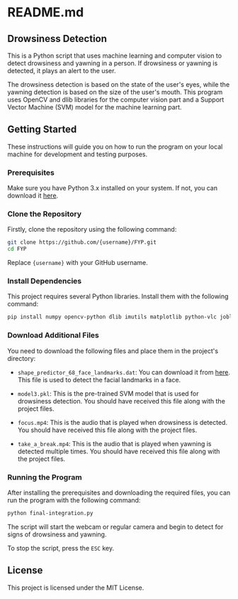 # README.md

## Drowsiness Detection

This is a Python script that uses machine learning and computer vision to detect drowsiness and yawning in a person. If drowsiness or yawning is detected, it plays an alert to the user. 

The drowsiness detection is based on the state of the user's eyes, while the yawning detection is based on the size of the user's mouth. This program uses OpenCV and dlib libraries for the computer vision part and a Support Vector Machine (SVM) model for the machine learning part. 

## Getting Started

These instructions will guide you on how to run the program on your local machine for development and testing purposes.

### Prerequisites

Make sure you have Python 3.x installed on your system. If not, you can download it [here](https://www.python.org/downloads/).

### Clone the Repository

Firstly, clone the repository using the following command:

```bash
git clone https://github.com/{username}/FYP.git
cd FYP
```

Replace `{username}` with your GitHub username.

### Install Dependencies

This project requires several Python libraries. Install them with the following command:

```bash
pip install numpy opencv-python dlib imutils matplotlib python-vlc joblib
```

### Download Additional Files

You need to download the following files and place them in the project's directory:

- `shape_predictor_68_face_landmarks.dat`: You can download it from [here](https://github.com/davisking/dlib-models/blob/master/shape_predictor_68_face_landmarks.dat.bz2). This file is used to detect the facial landmarks in a face.

- `model3.pkl`: This is the pre-trained SVM model that is used for drowsiness detection. You should have received this file along with the project files.

- `focus.mp4`: This is the audio that is played when drowsiness is detected. You should have received this file along with the project files.

- `take_a_break.mp4`: This is the audio that is played when yawning is detected multiple times. You should have received this file along with the project files.

### Running the Program

After installing the prerequisites and downloading the required files, you can run the program with the following command:

```bash
python final-integration.py
```

The script will start the webcam or regular camera and begin to detect for signs of drowsiness and yawning. 

To stop the script, press the `ESC` key.

## License

This project is licensed under the MIT License. 
